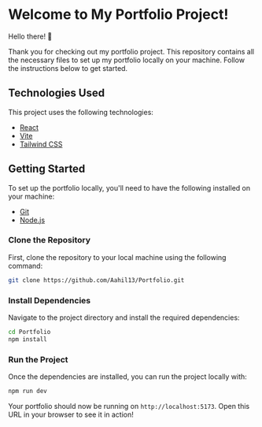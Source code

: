 # Welcome to My Portfolio Project!

Hello there! 👋

Thank you for checking out my portfolio project. This repository contains all the necessary files to set up my portfolio locally on your machine. Follow the instructions below to get started.

## Technologies Used

This project uses the following technologies:

- [React](https://reactjs.org/)
- [Vite](https://vitejs.dev/)
- [Tailwind CSS](https://tailwindcss.com/)

## Getting Started

To set up the portfolio locally, you'll need to have the following installed on your machine:

- [Git](https://git-scm.com/)
- [Node.js](https://nodejs.org/)

### Clone the Repository

First, clone the repository to your local machine using the following command:

```bash
git clone https://github.com/Aahil13/Portfolio.git
```

### Install Dependencies

Navigate to the project directory and install the required dependencies:

```bash
cd Portfolio
npm install
```

### Run the Project

Once the dependencies are installed, you can run the project locally with:

```bash
npm run dev
```

Your portfolio should now be running on `http://localhost:5173`. Open this URL in your browser to see it in action!